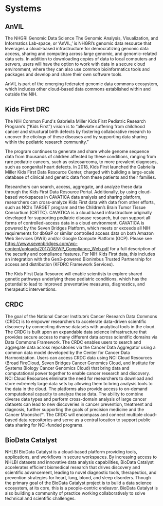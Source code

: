 
# Systems

## AnVIL

The NHGRI Genomic Data Science The Genomic Analysis, Visualization, and Informatics Lab-space, or ‘AnVIL,’ is NHGRI’s genomic data resource that leverages a cloud-based infrastructure for democratizing genomic data access, sharing and computing across large genomic, and genomic-related data sets. In addition to downloading copies of data to local computers and servers, users will have the option to work with data in a secure cloud environment, where they can also use common bioinformatics tools and packages and develop and share their own software tools.

AnVIL is part of the emerging federated genomic data commons ecosystem, which includes other cloud-based data commons established within and outside the NIH.

## Kids First DRC
The NIH Common Fund's Gabriella Miller Kids First Pediatric Research Program’s (“Kids First”) vision is to “alleviate suffering from childhood cancer and structural birth defects by fostering collaborative research to uncover the etiology of these diseases and by supporting data sharing within the pediatric research community.”
 
 The program continues to generate and share whole genome sequence data from thousands of children affected by these conditions, ranging from rare pediatric cancers, such as osteosarcoma, to more prevalent diagnoses, such as congenital heart defects. In 2018, Kids First launched the Gabriella Miller Kids First Data Resource Center, charged with building a large-scale database of clinical and genetic data from these patients and their families.
  
  Researchers can search, access, aggregate, and analyze these data through the Kids First Data Resource Portal. Additionally, by using cloud-based workspaces in CAVATICA data analysis and sharing platform, researchers can cross-analyze Kids First data with data from other efforts, such as NCI’s TARGET program and the Children’s Brain Tumor Tissue Consortium (CBTTC). CAVATICA is a cloud based infrastructure originally developed for supporting pediatric disease research, but can support all forms of controlled-access data in a cloud environment. CAVATICA is powered by the Seven Bridges Platform, which meets or exceeds all NIH requirements for dbGaP or similar controlled access data on both Amazon Web Services (AWS) and/or Google Compute Platform (GCP). Please see https://www.sevenbridges.com/wp-content/uploads/2017/08/WP_Compliance_Web.pdf for a full description of the security and compliance features. For NIH Kids First data, this includes an integration with the Gen3-powered Bionimbus Trusted Partnership for access and distribution (KFDRC Framework Services).
   
 The Kids First Data Resource will enable scientists to explore shared genetic pathways underlying these pediatric conditions, which has the potential to lead to improved preventative measures, diagnostics, and therapeutic interventions.


## CRDC
The goal of the National Cancer Institute’s Cancer Research Data Commons (CRDC) is to empower researchers to accelerate data-driven scientific discovery by connecting diverse datasets with analytical tools in the cloud. The CRDC is built upon an expandable data science infrastructure that provides secure access to many different data across scientific domains via Data Commons Framework. The CRDC enables users to search and aggregate data across repositories via the Cancer Data Aggregator using a common data model developed by the Center for Cancer Data Harmonization. Users can access CRDC data using NCI Cloud Resources (Broad FireCloud, Seven Bridges Cancer Genomics Cloud, and Institute for Systems Biology Cancer Genomics Cloud) that bring data and computational power together to enable cancer research and discovery. NCI Cloud Resources eliminate the need for researchers to download and store extremely large data sets by allowing them to bring analysis tools to the data in the cloud. The platforms also provide access to on-demand computational capacity to analyze these data. The ability to combine diverse data types and perform cross-domain analysis of large cancer datasets can lead to new discoveries in cancer prevention, treatment and diagnosis, further supporting the goals of precision medicine and the Cancer Moonshot℠. The CRDC will encompass and connect multiple cloud-based data repositories and serve as a central location to support public data sharing for NCI-funded programs.

## BioData Catalyst
NHLBI BioData Catalyst is a cloud-based platform providing tools, applications, and workflows in secure workspaces. By increasing access to NHLBI datasets and innovative data analysis capabilities, BioData Catalyst accelerates efficient biomedical research that drives discovery and scientific advancement, leading to novel diagnostic tools, therapeutics, and prevention strategies for heart, lung, blood, and sleep disorders. Though the primary goal of the BioData Catalyst project is to build a data science ecosystem, at its core, this is a people-centric endeavor. BioData Catalyst is also building a community of practice working collaboratively to solve technical and scientific challenges.